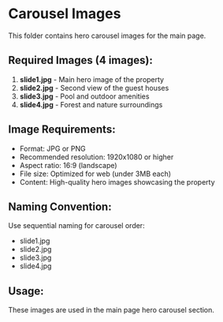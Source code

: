 # Carousel Images

This folder contains hero carousel images for the main page.

## Required Images (4 images):
1. **slide1.jpg** - Main hero image of the property
2. **slide2.jpg** - Second view of the guest houses
3. **slide3.jpg** - Pool and outdoor amenities
4. **slide4.jpg** - Forest and nature surroundings

## Image Requirements:
- Format: JPG or PNG
- Recommended resolution: 1920x1080 or higher
- Aspect ratio: 16:9 (landscape)
- File size: Optimized for web (under 3MB each)
- Content: High-quality hero images showcasing the property

## Naming Convention:
Use sequential naming for carousel order:
- slide1.jpg
- slide2.jpg
- slide3.jpg
- slide4.jpg

## Usage:
These images are used in the main page hero carousel section.